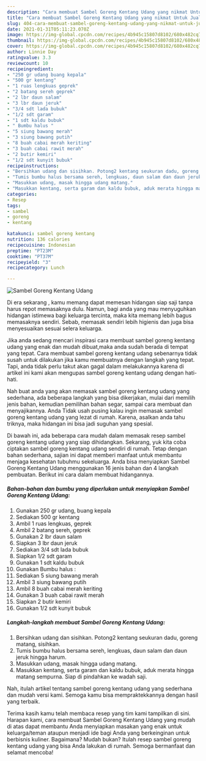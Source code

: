 ```yaml
---
description: "Cara membuat Sambel Goreng Kentang Udang yang nikmat Untuk Jualan"
title: "Cara membuat Sambel Goreng Kentang Udang yang nikmat Untuk Jualan"
slug: 404-cara-membuat-sambel-goreng-kentang-udang-yang-nikmat-untuk-jualan
date: 2021-01-31T05:11:23.070Z
image: https://img-global.cpcdn.com/recipes/4b945c15807d8102/680x482cq70/sambel-goreng-kentang-udang-foto-resep-utama.jpg
thumbnail: https://img-global.cpcdn.com/recipes/4b945c15807d8102/680x482cq70/sambel-goreng-kentang-udang-foto-resep-utama.jpg
cover: https://img-global.cpcdn.com/recipes/4b945c15807d8102/680x482cq70/sambel-goreng-kentang-udang-foto-resep-utama.jpg
author: Linnie Day
ratingvalue: 3.3
reviewcount: 10
recipeingredient:
- "250 gr udang buang kepala"
- "500 gr kentang"
- "1 ruas lengkuas geprek"
- "2 batang sereh geprek"
- "2 lbr daun salam"
- "3 lbr daun jeruk"
- "3/4 sdt lada bubuk"
- "1/2 sdt garam"
- "1 sdt kaldu bubuk"
- " Bumbu halus "
- "5 siung bawang merah"
- "3 siung bawang putih"
- "8 buah cabai merah keriting"
- "3 buah cabai rawit merah"
- "2 butir kemiri"
- "1/2 sdt kunyit bubuk"
recipeinstructions:
- "Bersihkan udang dan sisihkan. Potong2 kentang seukuran dadu, goreng matang, sisihkan."
- "Tumis bumbu halus bersama sereh, lengkuas, daun salam dan daun jeruk hingga harum."
- "Masukkan udang, masak hingga udang matang."
- "Masukkan kentang, serta garam dan kaldu bubuk, aduk merata hingga matang sempurna. Siap di pindahkan ke wadah saji."
categories:
- Resep
tags:
- sambel
- goreng
- kentang

katakunci: sambel goreng kentang 
nutrition: 136 calories
recipecuisine: Indonesian
preptime: "PT23M"
cooktime: "PT37M"
recipeyield: "3"
recipecategory: Lunch

---
```



![Sambel Goreng Kentang Udang](https://img-global.cpcdn.com/recipes/4b945c15807d8102/680x482cq70/sambel-goreng-kentang-udang-foto-resep-utama.jpg)

Di era  sekarang , kamu memang dapat memesan hidangan siap saji tanpa harus repot memasaknya dulu. Namun, bagi anda yang mau menyuguhkan hidangan istimewa bagi keluarga tercinta, maka kita memang lebih bagus memasaknya sendiri. Sebab, memasak sendiri lebih higienis dan juga bisa menyesuaikan sesuai selera keluarga.

Jika anda sedang mencari inspirasi cara membuat sambel goreng kentang udang yang enak dan mudah dibuat,maka anda sudah berada di tempat yang tepat. Cara membuat sambel goreng kentang udang  sebenarnya tidak susah untuk dilakukan jika kamu membuatnya dengan langkah yang tepat. Tapi, anda tidak perlu takut akan gagal dalam melakukannya 
karena di artikel ini kami akan mengupas sambel goreng kentang udang dengan hati-hati.  



Nah buat anda yang akan memasak sambel goreng kentang udang yang sederhana, ada beberapa langkah yang bisa dikerjakan, mulai dari memilih jenis bahan, kemudian pemilihan bahan segar, sampai cara membuat dan menyajikannya. Anda Tidak usah pusing kalau ingin memasak sambel goreng kentang udang yang lezat di rumah. Karena, asalkan anda  tahu triknya, maka hidangan ini bisa jadi suguhan yang spesial.

Di bawah ini, ada beberapa cara mudah dalam memasak resep sambel goreng kentang udang yang siap dihidangkan. Sekarang, yuk kita coba ciptakan sambel goreng kentang udang sendiri di rumah. Tetap dengan bahan sederhana, sajian ini dapat memberi manfaat untuk membantu menjaga kesehatan tubuhmu sekeluarga. Anda bisa menyiapkan Sambel Goreng Kentang Udang menggunakan 16 jenis bahan dan 4 langkah pembuatan. Berikut ini cara dalam membuat hidangannya.

<!--inarticleads1-->

##### Bahan-bahan dan bumbu yang diperlukan untuk menyiapkan Sambel Goreng Kentang Udang:

1. Gunakan 250 gr udang, buang kepala
1. Sediakan 500 gr kentang
1. Ambil 1 ruas lengkuas, geprek
1. Ambil 2 batang sereh, geprek
1. Gunakan 2 lbr daun salam
1. Siapkan 3 lbr daun jeruk
1. Sediakan 3/4 sdt lada bubuk
1. Siapkan 1/2 sdt garam
1. Gunakan 1 sdt kaldu bubuk
1. Gunakan  Bumbu halus :
1. Sediakan 5 siung bawang merah
1. Ambil 3 siung bawang putih
1. Ambil 8 buah cabai merah keriting
1. Gunakan 3 buah cabai rawit merah
1. Siapkan 2 butir kemiri
1. Gunakan 1/2 sdt kunyit bubuk




<!--inarticleads2-->

##### Langkah-langkah membuat Sambel Goreng Kentang Udang:

1. Bersihkan udang dan sisihkan. Potong2 kentang seukuran dadu, goreng matang, sisihkan.
1. Tumis bumbu halus bersama sereh, lengkuas, daun salam dan daun jeruk hingga harum.
1. Masukkan udang, masak hingga udang matang.
1. Masukkan kentang, serta garam dan kaldu bubuk, aduk merata hingga matang sempurna. Siap di pindahkan ke wadah saji.




Nah, itulah artikel tentang  sambel goreng kentang udang  yang sederhana dan mudah versi kami. Semoga kamu bisa mempraktekkannya dengan hasil yang terbaik. 

Terima kasih kamu telah membaca resep yang tim kami tampilkan di sini. Harapan kami, cara membuat  Sambel Goreng Kentang Udang yang mudah di atas dapat membantu Anda menyiapkan masakan yang enak untuk keluarga/teman ataupun menjadi ide bagi Anda yang berkeinginan untuk berbisnis kuliner. Bagaimana? Mudah bukan? Itulah resep sambel goreng kentang udang yang bisa Anda lakukan di rumah. Semoga bermanfaat dan selamat mencoba!

